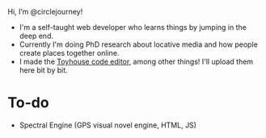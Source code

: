 Hi, I’m @circlejourney! 
- I'm a self-taught web developer who learns things by jumping in the deep end.
- Currently I'm doing PhD research about locative media and how people create places together online.
- I made the [Toyhouse code editor](https://github.com/circlejourney/theditor), among other things! I'll upload them here bit by bit.

# To-do
- Spectral Engine (GPS visual novel engine, HTML, JS)
